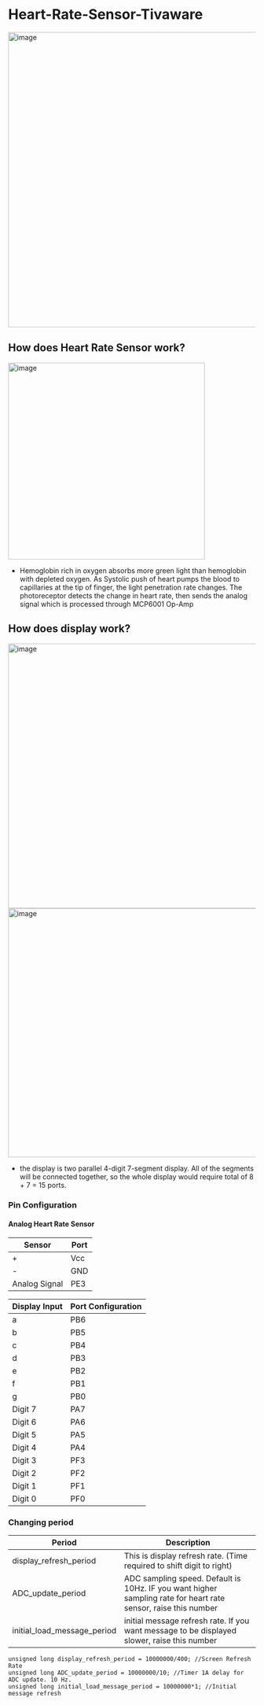 # Heart-Rate-Sensor-Tivaware
<img width="600" alt="image" src="https://user-images.githubusercontent.com/93160540/169710600-c4ebd129-f4dc-41e9-bc1a-7bf009324da4.png">

## How does Heart Rate Sensor work? 
<img width="400" alt="image" src="https://user-images.githubusercontent.com/93160540/169711314-4020839f-d24b-46ad-8f80-7badaba57c07.png">

- Hemoglobin rich in oxygen absorbs more green light than hemoglobin with depleted oxygen. As Systolic push of heart pumps the blood to capillaries at the tip of finger, the light penetration rate changes. The photoreceptor detects the change in heart rate, then sends the analog signal which is processed through MCP6001 Op-Amp 


## How does display work? 

<img width="538" alt="image" src="https://user-images.githubusercontent.com/93160540/169711518-c0a56101-fdaf-4bda-9c30-7cd61fa3a5a0.png">
<img width="506" alt="image" src="https://user-images.githubusercontent.com/93160540/169711554-ed227455-95d4-4e68-84d7-1a78f22d75a1.png">

- the display is two parallel 4-digit 7-segment display. All of the segments will be connected together, so the whole display would require total of 8 + 7 = 15 ports. 

### Pin Configuration 

#### Analog Heart Rate Sensor 

Sensor   | Port 
------------- | -------------
\+  | Vcc
\-  | GND 
Analog Signal | PE3 


Display Input | Port Configuration
------------- | -------------
a  | PB6
b  | PB5
c  | PB4 
d  | PB3 
e  | PB2
f  | PB1 
g  | PB0 
Digit 7 | PA7 
Digit 6 | PA6 
Digit 5 | PA5 
Digit 4 | PA4 
Digit 3 | PF3 
Digit 2 | PF2 
Digit 1 | PF1 
Digit 0 | PF0



### Changing period 

Period  | Description 
------------- | -------------
display_refresh_period| This is display refresh rate. (Time required to shift digit to right)
ADC_update_period| ADC sampling speed. Default is 10Hz. IF you want higher sampling rate for heart rate sensor, raise this number 
initial_load_message_period | initial message refresh rate. If you want message to be displayed slower, raise this number 

```
unsigned long display_refresh_period = 10000000/400; //Screen Refresh Rate 
unsigned long ADC_update_period = 10000000/10; //Timer 1A delay for ADC update. 10 Hz.
unsigned long initial_load_message_period = 10000000*1; //Initial message refresh

```




